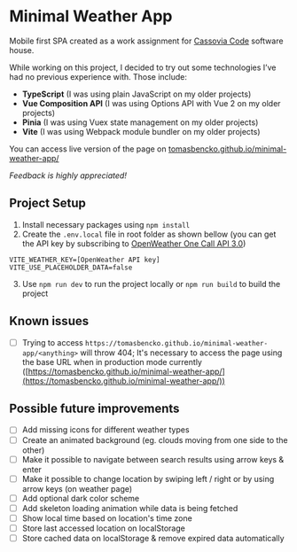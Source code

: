 # Minimal Weather App

Mobile first SPA created as a work assignment for [Cassovia Code](https://cassoviacode.sk/) software house.

While working on this project, I decided to try out some technologies I’ve had no previous experience with. Those include:
- **TypeScript** (I was using plain JavaScript on my older projects)
- **Vue Composition API** (I was using Options API with Vue 2 on my older projects)
- **Pinia** (I was using Vuex state management on my older projects)
- **Vite** (I was using Webpack module bundler on my older projects)

You can access live version of the page on [tomasbencko.github.io/minimal-weather-app/](https://tomasbencko.github.io/minimal-weather-app/)

*Feedback is highly appreciated!*

## Project Setup
1. Install necessary packages using `npm install`
2. Create the `.env.local` file in root folder as shown bellow (you can get the API key by subscribing to [OpenWeather One Call API 3.0](https://openweathermap.org/api))

```
VITE_WEATHER_KEY=[OpenWeather API key]
VITE_USE_PLACEHOLDER_DATA=false
```

3. Use `npm run dev` to run the project locally or `npm run build` to build the project

## Known issues
- [ ] Trying to access `https://tomasbencko.github.io/minimal-weather-app/<anything>` will throw 404; It's necessary to access the page using the base URL when in production mode currently ([https://tomasbencko.github.io/minimal-weather-app/](https://tomasbencko.github.io/minimal-weather-app/))

## Possible future improvements
- [ ] Add missing icons for different weather types
- [ ] Create an animated background (eg. clouds moving from one side to the other)
- [ ] Make it possible to navigate between search results using arrow keys & enter
- [ ] Make it possible to change location by swiping left / right or by using arrow keys (on weather page)
- [ ] Add optional dark color scheme
- [ ] Add skeleton loading animation while data is being fetched
- [ ] Show local time based on location's time zone
- [ ] Store last accessed location on localStorage
- [ ] Store cached data on localStorage & remove expired data automatically
